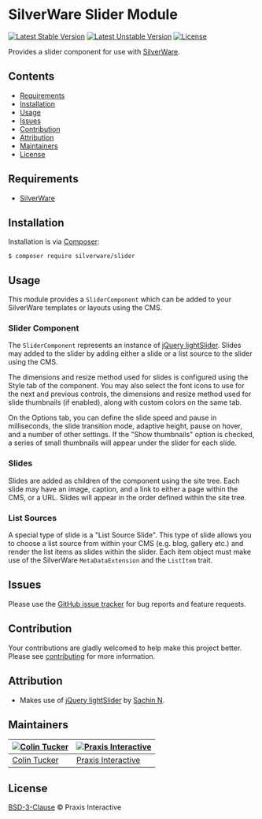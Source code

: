 # SilverWare Slider Module

[![Latest Stable Version](https://poser.pugx.org/silverware/slider/v/stable)](https://packagist.org/packages/silverware/slider)
[![Latest Unstable Version](https://poser.pugx.org/silverware/slider/v/unstable)](https://packagist.org/packages/silverware/slider)
[![License](https://poser.pugx.org/silverware/slider/license)](https://packagist.org/packages/silverware/slider)

Provides a slider component for use with [SilverWare][silverware].

## Contents

- [Requirements](#requirements)
- [Installation](#installation)
- [Usage](#usage)
- [Issues](#issues)
- [Contribution](#contribution)
- [Attribution](#attribution)
- [Maintainers](#maintainers)
- [License](#license)

## Requirements

- [SilverWare][silverware]

## Installation

Installation is via [Composer][composer]:

```
$ composer require silverware/slider
```

## Usage

This module provides a `SliderComponent` which can be added to your SilverWare templates or
layouts using the CMS.

### Slider Component

The `SliderComponent` represents an instance of [jQuery lightSlider][lightslider]. Slides
may added to the slider by adding either a slide or a list source to the slider using the CMS.

The dimensions and resize method used for slides is configured using the Style tab of the component.
You may also select the font icons to use for the next and previous controls, the dimensions and
resize method used for slide thumbnails (if enabled), along with custom colors on the same tab.

On the Options tab, you can define the slide speed and pause in milliseconds, the slide transition
mode, adaptive height, pause on hover, and a number of other settings. If the "Show thumbnails" option
is checked, a series of small thumbnails will appear under the slider for each slide.

### Slides

Slides are added as children of the component using the site tree. Each slide may have an image,
caption, and a link to either a page within the CMS, or a URL. Slides will appear in the order defined
within the site tree.

### List Sources

A special type of slide is a "List Source Slide". This type of slide allows you to choose a list source
from within your CMS (e.g. blog, gallery etc.) and render the list items as slides within the slider.
Each item object must make use of the SilverWare `MetaDataExtension` and the `ListItem` trait.

## Issues

Please use the [GitHub issue tracker][issues] for bug reports and feature requests.

## Contribution

Your contributions are gladly welcomed to help make this project better.
Please see [contributing](CONTRIBUTING.md) for more information.

## Attribution

- Makes use of [jQuery lightSlider][lightslider] by [Sachin N](https://github.com/sachinchoolur).

## Maintainers

[![Colin Tucker](https://avatars3.githubusercontent.com/u/1853705?s=144)](https://github.com/colintucker) | [![Praxis Interactive](https://avatars2.githubusercontent.com/u/1782612?s=144)](https://www.praxis.net.au)
---|---
[Colin Tucker](https://github.com/colintucker) | [Praxis Interactive](https://www.praxis.net.au)

## License

[BSD-3-Clause](LICENSE.md) &copy; Praxis Interactive

[silverware]: https://github.com/praxisnetau/silverware
[composer]: https://getcomposer.org
[lightslider]: http://sachinchoolur.github.io/lightslider
[issues]: https://github.com/praxisnetau/silverware-slider/issues
